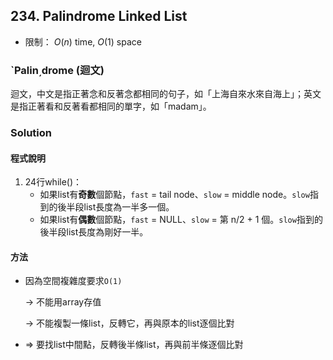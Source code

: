 ## 234. Palindrome Linked List

- 限制： $O(n)$ time, $O(1)$ space

### `Palin͵drome (迴文)

迴文，中文是指正著念和反著念都相同的句子，如「上海自來水來自海上」；英文是指正著看和反著看都相同的單字，如「madam」。

### Solution

#### 程式說明

1. 24行while()：
    - 如果list有**奇數**個節點，`fast` = tail node、`slow` = middle node。`slow`指到的後半段list長度為一半多一個。
    - 如果list有**偶數**個節點，`fast` = NULL、`slow` = 第 n/2 + 1 個。`slow`指到的後半段list長度為剛好一半。

#### 方法

- 因為空間複雜度要求`O(1)`
    
    → 不能用array存值
    
    → 不能複製一條list，反轉它，再與原本的list逐個比對
    
- ⇒ 要找list中間點，反轉後半條list，再與前半條逐個比對